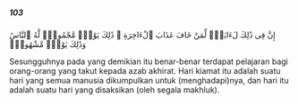 ##### 103

<span class="ayah">إِنَّ فِى ذَٰلِكَ لَءَايَةًۭ لِّمَنْ خَافَ عَذَابَ ٱلْءَاخِرَةِ ۚ ذَٰلِكَ يَوْمٌۭ مَّجْمُوعٌۭ لَّهُ ٱلنَّاسُ وَذَٰلِكَ يَوْمٌۭ مَّشْهُودٌۭ</span>

<span class="ayah_translation">Sesungguhnya pada yang demikian itu benar-benar terdapat pelajaran bagi orang-orang yang takut kepada azab akhirat. Hari kiamat itu adalah suatu hari yang semua manusia dikumpulkan untuk (menghadapi)nya, dan hari itu adalah suatu hari yang disaksikan (oleh segala makhluk).</span>
